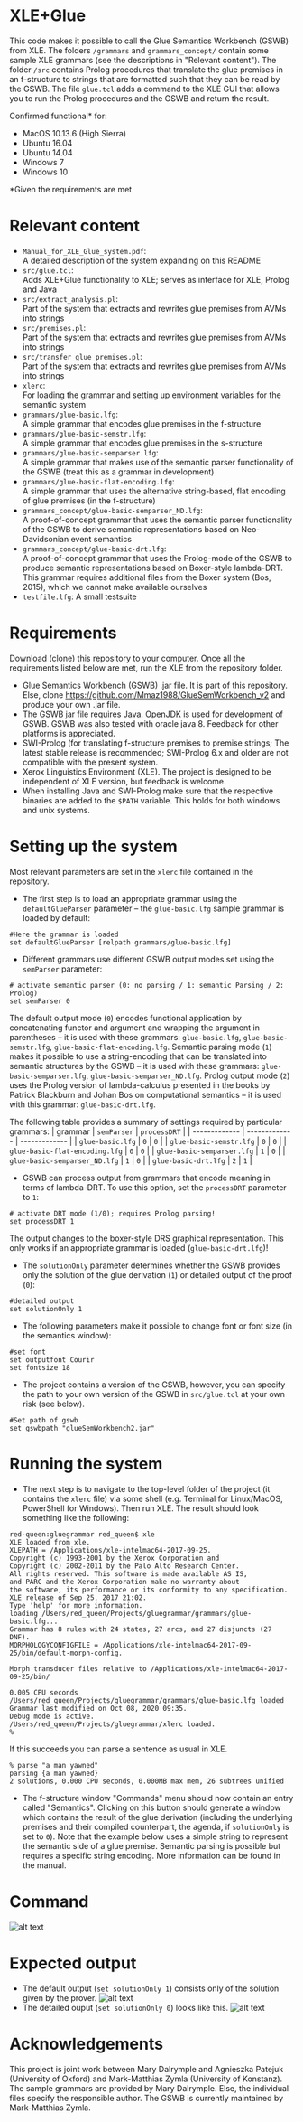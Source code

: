 # XLE+Glue

This code makes it possible to call the Glue Semantics Workbench (GSWB) from XLE.
The folders `/grammars` and `grammars_concept/` contain some sample XLE grammars (see the descriptions in "Relevant content").
The folder `/src` contains Prolog procedures that translate the glue premises in an f-structure to strings that are formatted such that they can be read by the GSWB. 
The file `glue.tcl` adds a command to the XLE GUI that allows you to run the Prolog procedures and the GSWB and return the result.

Confirmed functional* for:

- MacOS 10.13.6 (High Sierra) 
- Ubuntu 16.04
- Ubuntu 14.04 
- Windows 7
- Windows 10

*Given the requirements are met 


# Relevant content

- `Manual_for_XLE_Glue_system.pdf`:  
A detailed description of the system expanding on this README
- `src/glue.tcl`:  
Adds XLE+Glue functionality to XLE; serves as interface for XLE, Prolog and Java 
- `src/extract_analysis.pl`:  
Part of the system that extracts and rewrites glue premises from AVMs into strings 
- `src/premises.pl`:   
Part of the system that extracts and rewrites glue premises from AVMs into strings
- `src/transfer_glue_premises.pl`:   
Part of the system that extracts and rewrites glue premises from AVMs into strings
- `xlerc`:  
For loading the grammar and setting up environment variables for the semantic system
- `grammars/glue-basic.lfg`:  
A simple grammar that encodes glue premises in the f-structure
- `grammars/glue-basic-semstr.lfg`:    
A simple grammar that encodes glue premises in the s-structure
- `grammars/glue-basic-semparser.lfg`:   
A simple grammar that makes use of the semantic parser functionality of the GSWB (treat this as a grammar in development)
- `grammars/glue-basic-flat-encoding.lfg`:    
A simple grammar that uses the alternative string-based, flat encoding of glue premises (in the f-structure)
- `grammars_concept/glue-basic-semparser_ND.lfg`:    
A proof-of-concept grammar that uses the semantic parser functionality of the GSWB to derive semantic representations based on Neo-Davidsonian event semantics
- `grammars_concept/glue-basic-drt.lfg`:   
A proof-of-concept grammar that uses the Prolog-mode of the GSWB to produce semantic representations based on Boxer-style lambda-DRT. This grammar requires additional files from the Boxer system (Bos, 2015), which we cannot make available ourselves
- `testfile.lfg`:
A small testsuite


# Requirements

Download (clone) this repository to your computer. Once all the requirements listed below are met, run the XLE from the repository folder.
- Glue Semantics Workbench (GSWB) .jar file. It is part of this repository. Else, clone https://github.com/Mmaz1988/GlueSemWorkbench_v2 and produce your own .jar file.
- The GSWB jar file requires Java. [OpenJDK](https://jdk.java.net/13/) is used for development of GSWB. GSWB was also tested with oracle java 8. Feedback for other platforms is appreciated.
- SWI-Prolog (for translating f-structure premises to premise strings; The latest stable release is recommended; SWI-Prolog 6.x and older are not compatible with the present system.
- Xerox Linguistics Environment (XLE). The project is designed to be independent of XLE version, but feedback is welcome.
- When installing Java and SWI-Prolog make sure that the respective binaries are added to the `$PATH` variable. This holds for both windows and unix systems.  


# Setting up the system

Most relevant parameters are set in the `xlerc` file contained in the repository.

- The first step is to load an appropriate grammar using the `defaultGlueParser` parameter – the `glue-basic.lfg` sample grammar is loaded by default:

```
#Here the grammar is loaded 
set defaultGlueParser [relpath grammars/glue-basic.lfg]
```

- Different grammars use different GSWB output modes set using the `semParser` parameter:

```
# activate semantic parser (0: no parsing / 1: semantic Parsing / 2: Prolog)
set semParser 0
```

The default output mode (`0`) encodes functional application by concatenating functor and argument and wrapping the argument in parentheses – it is used with these grammars: `glue-basic.lfg`, `glue-basic-semstr.lfg`, `glue-basic-flat-encoding.lfg`. Semantic parsing mode (`1`) makes it possible to use a string-encoding that can be translated into semantic structures by the GSWB – it is used with these grammars: `glue-basic-semparser.lfg`, `glue-basic-semparser_ND.lfg`. Prolog output mode (`2`) uses the Prolog version of lambda-calculus presented in the books by Patrick Blackburn and Johan Bos on computational semantics – it is used with this grammar: `glue-basic-drt.lfg`.

The following table provides a summary of settings required by particular grammars:
| grammar | `semParser` | `processDRT` |
| ------------- | ------------- | ------------- |
| `glue-basic.lfg` | `0` | `0` |
| `glue-basic-semstr.lfg` | `0` | `0` |
| `glue-basic-flat-encoding.lfg` | `0` | `0` |
| `glue-basic-semparser.lfg` | `1` | `0` |
| `glue-basic-semparser_ND.lfg` | `1` | `0` |
| `glue-basic-drt.lfg` | `2` | `1` |

- GSWB can process output from grammars that encode meaning in terms of lambda-DRT. To use this option, set the `processDRT` parameter to `1`: 

```
# activate DRT mode (1/0); requires Prolog parsing! 
set processDRT 1
```

The output changes to the boxer-style DRS graphical representation. This only works if an appropriate grammar is loaded (`glue-basic-drt.lfg`)!

- The `solutionOnly` parameter determines whether the GSWB provides only the solution of the glue derivation (`1`) or detailed output of the proof (`0`):

```
#detailed output
set solutionOnly 1
```

- The following parameters make it possible to change font or font size (in the semantics window):

```
#set font
set outputfont Courir
set fontsize 18
```

- The project contains a version of the GSWB, however, you can 
specify the path to your own version of the GSWB in `src/glue.tcl` at your own risk (see below).  

```
#Set path of gswb
set gswbpath "glueSemWorkbench2.jar"
```


# Running the system

- The next step is to navigate to the top-level folder of the project (it contains the `xlerc` file) via some shell (e.g. Terminal for Linux/MacOS, PowerShell for Windows).
Then run XLE. The result should look something like the following: 

```
red-queen:gluegrammar red_queen$ xle
XLE loaded from xle.
XLEPATH = /Applications/xle-intelmac64-2017-09-25.
Copyright (c) 1993-2001 by the Xerox Corporation and
Copyright (c) 2002-2011 by the Palo Alto Research Center.
All rights reserved. This software is made available AS IS,
and PARC and the Xerox Corporation make no warranty about
the software, its performance or its conformity to any specification.
XLE release of Sep 25, 2017 21:02.
Type 'help' for more information.
loading /Users/red_queen/Projects/gluegrammar/grammars/glue-basic.lfg...
Grammar has 8 rules with 24 states, 27 arcs, and 27 disjuncts (27 DNF).
MORPHOLOGYCONFIGFILE = /Applications/xle-intelmac64-2017-09-25/bin/default-morph-config.

Morph transducer files relative to /Applications/xle-intelmac64-2017-09-25/bin/

0.005 CPU seconds
/Users/red_queen/Projects/gluegrammar/grammars/glue-basic.lfg loaded
Grammar last modified on Oct 08, 2020 09:35.
Debug mode is active.
/Users/red_queen/Projects/gluegrammar/xlerc loaded.
% 
```
If this succeeds you can parse a sentence as usual in XLE.

```
% parse "a man yawned"
parsing {a man yawned}
2 solutions, 0.000 CPU seconds, 0.000MB max mem, 26 subtrees unified
```
- The f-structure window "Commands" menu should now contain an entry called "Semantics". Clicking on this button should generate a window which contains the result of the glue derivation (including the underlying premises and their compiled counterpart, the agenda, if `solutionOnly` is set to `0`). Note that the example below uses a simple string to represent the semantic side of a glue premise. Semantic parsing is possible but requires a specific string encoding. More information can be found in the manual. 


# Command 
![alt text](pictures/fstructure.png)


# Expected output
- The default output (`set solutionOnly 1`) consists only of the solution given by the prover.
![alt text](pictures/semantics2.png)
- The detailed ouput (`set solutionOnly 0`) looks like this.
![alt text](pictures/semantics.png)


# Acknowledgements 
This project is joint work between Mary Dalrymple and Agnieszka Patejuk (University of Oxford) and Mark-Matthias Zymla (University of Konstanz). The sample grammars are provided by Mary Dalrymple. Else, the individual files specify the responsible author. The GSWB is currently maintained by Mark-Matthias Zymla.

